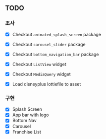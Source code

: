 
## TODO

### 조사
- [x] Checkout `animated_splash_screen` package
- [x] Checkout `carousel_slider` package
- [x] Checkout `bottom_navigation_bar` package
- [x] Checkout `ListView` widget
- [x] Checkout `MediaQuery` widget
- [x] Load disneyplus lottiefile to asset


### 구현

- [x] Splash Screen
- [x] App bar with logo
- [x] Bottom Nav
- [x] Carousel
- [x] Franchise List
